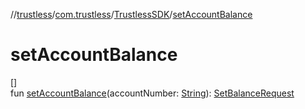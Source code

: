 //[trustless](../../../index.md)/[com.trustless](../index.md)/[TrustlessSDK](index.md)/[setAccountBalance](set-account-balance.md)

# setAccountBalance

[]\
fun [setAccountBalance](set-account-balance.md)(accountNumber: [String](https://kotlinlang.org/api/latest/jvm/stdlib/kotlin/-string/index.html)): [SetBalanceRequest](../../com.trustless.requests.simulate.setBalance/-set-balance-request/index.md)
